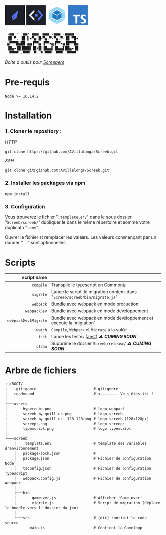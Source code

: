 <img src="./assets/screeb-by-christopher_t_howlett-128_128.png" height="64"> <img src="./assets/screeps.png" height="64"> <img src="./assets/hypercube.png" height="64"> <img src="./assets/typescript.png" height="64">

```
 .▄▄ ·  ▄▄· ▄▄▄  ▄▄▄ .▄▄▄ .▄▄▄▄·
 ▐█ ▀. ▐█ ▌▪▀▄ █·▀▄.▀·▀▄.▀·▐█ ▀█▪
 ▄▀▀▀█▄██ ▄▄▐▀▀▄ ▐▀▀▪▄▐▀▀▪▄▐█▀▀█▄
 ▐█▄▪▐█▐███▌▐█•█▌▐█▄▄▌▐█▄▄▌██▄▪▐█
  ▀▀▀▀ ·▀▀▀ .▀  ▀ ▀▀▀  ▀▀▀ ·▀▀▀▀
```

_Boite à outils pour [Screepers](https://screeps.com/)_

# Pre-requis

    Node >= 16.14.2

# Installation

### **1. Cloner le repository :**

_HTTP_

    git clone https://github.com/AVillalonga/Screeb.git

_SSH_

    git clone git@github.com:AVillalonga/Screeb.git

### **2. Installer les packages via npm**

```
npm install
```

### **3. Configuration**

Vous trouverez le fichier "`.template.env`" dans le sous dossier "`Screeb/screeb/`" dupliquer le
dans le même répertoire et nommé votre duplicata "`.env`".

Ouvrer le fichier et remplacer les valeurs. Les valeurs commençant par un dunder "`__`" sont optionnelles.

# Scripts

|          script name |                                                                            |
| -------------------: | :------------------------------------------------------------------------- |
|            `compile` | Transpile le typescript en Commonjs                                        |
|            `migrate` | Lance le script de migration contenu dans "`Screeb/screeb/bin/migrate.js`" |
|            `webpack` | Bundle avec webpack en mode production                                     |
|         `webpackDev` | Bundle avec webpack en mode developpement                                  |
| `webpackDev&Migrate` | Bundle avec webpack en mode developpement et execute la 'migration'        |
|              `watch` | `Compile`, `Webpack` et `Migrate` à la volée                               |
|               `test` | Lance les testes ([Jest](https://jestjs.io/fr/)) **_⚠️ CUMING SOON_**      |
|              `clean` | Supprime le dossier `Screeb/release/` **_⚠️ CUMING SOON_**               |

# Arbre de fichiers

```
┌ /ROOT/
│   .gitignore                          # gitignore
│   readme.md                           # <———————— Vous êtes ici !
│
├───assets
│       hypercube.png                   # logo webpack
│       screeb_by_quill_us.png          # logo screeb
│       screeb_by_quill_us__128_128.png # logo screeb (128x128px)
│       screeps.png                     # logo screeps
│       typescript.png                  # logo typescript
│
└───screeb
    │   .template.env                   # template des variables d'environnement
    │   package-lock.json               #
    │   package.json                    # Fichier de configuration Node
    │   tsconfig.json                   # Fichier de configuration Typescript
    │   webpack.config.js               # Fichier de configuration Webpack
    │
    ├───bin
    │       gameover.js                 # Afficher 'Game over'
    │       migrate.js                  # Script de migration (déplace le bundle vers le dossier du jeu)
    │
    └───src                             # [dir] contient le code source
           main.ts                      # Contient la Gameloop

```
